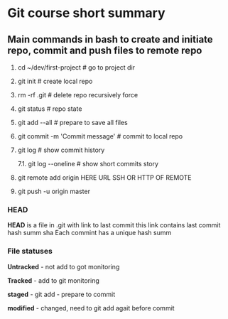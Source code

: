 # Git course short summary

## Main commands in bash to create and initiate repo, commit and push files to remote repo 

1. cd ~/dev/first-project # go to project dir

2. git init # create local repo

3. rm -rf .git # delete repo recursively force

4. git status # repo state

5. git add --all # prepare to save all files

6. git commit -m 'Commit message' # commit to local repo

7. git log # show commit history

   7.1. git log --oneline # show short commits story

8. git remote add origin HERE URL SSH OR HTTP OF REMOTE

9. git push -u origin master

### HEAD 
 __HEAD__ is a file in .git with link to last commit
 this link contains last commit hash summ sha 
 Each commint has a unique hash summ 

### File statuses

__Untracked__ - not add to got monitoring

__Tracked__ - add to git monitoring

__staged__ - git add - prepare to commit

__modified__ - changed, need to git add agait before commit





